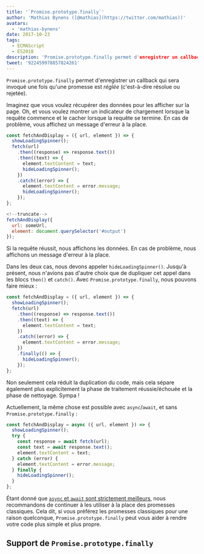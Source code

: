 ```yaml
---
title: '`Promise.prototype.finally`'
author: 'Mathias Bynens ([@mathias](https://twitter.com/mathias))'
avatars:
  - 'mathias-bynens'
date: 2017-10-23
tags:
  - ECMAScript
  - ES2018
description: 'Promise.prototype.finally permet d'enregistrer un callback qui sera invoqué une fois qu'une promesse est réglée (c'est-à-dire résolue ou rejetée).'
tweet: '922459978857824261'
---
```

`Promise.prototype.finally` permet d'enregistrer un callback qui sera invoqué une fois qu'une promesse est _réglée_ (c'est-à-dire résolue ou rejetée).

Imaginez que vous voulez récupérer des données pour les afficher sur la page. Oh, et vous voulez montrer un indicateur de chargement lorsque la requête commence et le cacher lorsque la requête se termine. En cas de problème, vous affichez un message d'erreur à la place.

```js
const fetchAndDisplay = ({ url, element }) => {
  showLoadingSpinner();
  fetch(url)
    .then((response) => response.text())
    .then((text) => {
      element.textContent = text;
      hideLoadingSpinner();
    })
    .catch((error) => {
      element.textContent = error.message;
      hideLoadingSpinner();
    });
};

<!--truncate-->
fetchAndDisplay({
  url: someUrl,
  element: document.querySelector('#output')
});
```

Si la requête réussit, nous affichons les données. En cas de problème, nous affichons un message d'erreur à la place.

Dans les deux cas, nous devons appeler `hideLoadingSpinner()`. Jusqu'à présent, nous n'avions pas d'autre choix que de dupliquer cet appel dans les blocs `then()` et `catch()`. Avec `Promise.prototype.finally`, nous pouvons faire mieux :

```js
const fetchAndDisplay = ({ url, element }) => {
  showLoadingSpinner();
  fetch(url)
    .then((response) => response.text())
    .then((text) => {
      element.textContent = text;
    })
    .catch((error) => {
      element.textContent = error.message;
    })
    .finally(() => {
      hideLoadingSpinner();
    });
};
```

Non seulement cela réduit la duplication du code, mais cela sépare également plus explicitement la phase de traitement réussie/échouée et la phase de nettoyage. Sympa !

Actuellement, la même chose est possible avec `async`/`await`, et sans `Promise.prototype.finally` :

```js
const fetchAndDisplay = async ({ url, element }) => {
  showLoadingSpinner();
  try {
    const response = await fetch(url);
    const text = await response.text();
    element.textContent = text;
  } catch (error) {
    element.textContent = error.message;
  } finally {
    hideLoadingSpinner();
  }
};
```

Étant donné que [`async` et `await` sont strictement meilleurs](https://mathiasbynens.be/notes/async-stack-traces), nous recommandons de continuer à les utiliser à la place des promesses classiques. Cela dit, si vous préférez les promesses classiques pour une raison quelconque, `Promise.prototype.finally` peut vous aider à rendre votre code plus simple et plus propre.

## Support de `Promise.prototype.finally`

<feature-support chrome="63 /blog/v8-release-63"
                 firefox="58"
                 safari="11.1"
                 nodejs="10"
                 babel="yes https://github.com/zloirock/core-js#ecmascript-promise"></feature-support>
